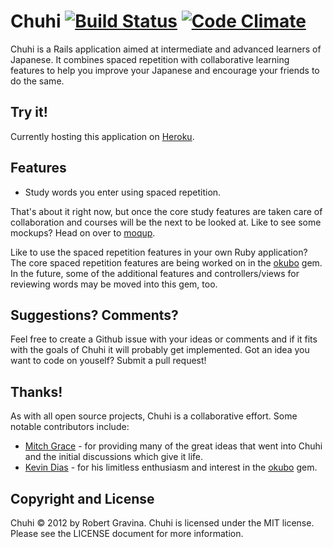 Chuhi [![Build Status](https://travis-ci.org/rgravina/chuhi.png)](https://travis-ci.org/rgravina/chuhi) [![Code Climate](https://codeclimate.com/badge.png)](https://codeclimate.com/github/rgravina/chuhi)
=====

Chuhi is a Rails application aimed at intermediate and advanced learners of Japanese.
It combines spaced repetition with collaborative learning features to help you improve your Japanese
and encourage your friends to do the same.

Try it!
----
Currently hosting this application on [Heroku](http://chuhi.herokuapp.com).

Features
----
* Study words you enter using spaced repetition.

That's about it right now, but once the core study features are taken care of collaboration and courses will be the next to
be looked at. Like to see some mockups? Head on over to [moqup](https://moqups.com/rgravina/ZwN9rqPX).

Like to use the spaced repetition features in your own Ruby application? The core spaced repetition features are being worked on in
the [okubo](https://github.com/rgravina/okubo) gem. In the future, some of the additional features and controllers/views for
reviewing words may be moved into this gem, too.

Suggestions? Comments?
----

Feel free to create a Github issue with your ideas or comments and if it fits with the goals of Chuhi it will
probably get implemented. Got an idea you want to code on youself? Submit a pull request!

Thanks!
----

As with all open source projects, Chuhi is a collaborative effort. Some notable contributors include:

* [Mitch Grace](https://twitter.com/Mitch_Grace) - for providing many of the great ideas that went into Chuhi and the initial discussions which give it life.
* [Kevin Dias](https://twitter.com/diasks2) - for his limitless enthusiasm and interest in the [okubo](https://github.com/rgravina/okubo) gem.

Copyright and License
---------------------
Chuhi © 2012 by Robert Gravina. Chuhi is licensed under the MIT license. Please see the LICENSE document for more information.
